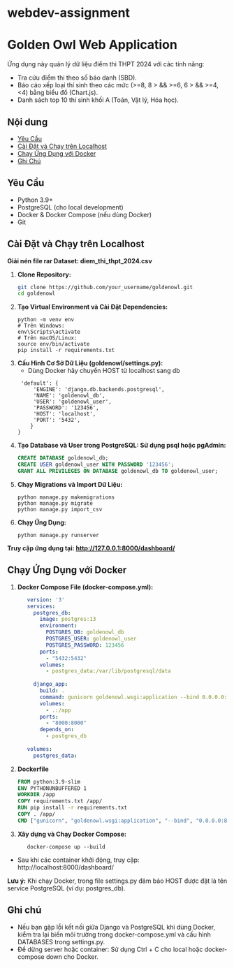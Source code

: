 # webdev-assignment
# Golden Owl Web Application

Ứng dụng này quản lý dữ liệu điểm thi THPT 2024 với các tính năng:
- Tra cứu điểm thi theo số báo danh (SBD).
- Báo cáo xếp loại thí sinh theo các mức (>=8, 8 > && >=6, 6 > && >=4, <4) bằng biểu đồ (Chart.js).
- Danh sách top 10 thí sinh khối A (Toán, Vật lý, Hóa học).

## Nội dung
- [Yêu Cầu](#yêu-cầu)
- [Cài Đặt và Chạy trên Localhost](#cài-đặt-và-chạy-trên-localhost)
- [Chạy Ứng Dụng với Docker](#chạy-ứng-dụng-với-docker)
- [Ghi Chú](#ghi-chú)

## Yêu Cầu
- Python 3.9+
- PostgreSQL (cho local development)
- Docker & Docker Compose (nếu dùng Docker)
- Git

## Cài Đặt và Chạy trên Localhost
**Giải nén file rar Dataset: diem_thi_thpt_2024.csv**
1. **Clone Repository:**
   ```bash
   git clone https://github.com/your_username/goldenowl.git
   cd goldenowl
2. **Tạo Virtual Environment và Cài Đặt Dependencies:**
   ```
   python -m venv env
   # Trên Windows:
   env\Scripts\activate
   # Trên macOS/Linux:
   source env/bin/activate
   pip install -r requirements.txt
3. **Cấu Hình Cơ Sở Dữ Liệu (goldenowl/settings.py):**
   - Dùng Docker hãy chuyển HOST từ localhost sang db
   ```DATABASES = {
    'default': {
        'ENGINE': 'django.db.backends.postgresql',
        'NAME': 'goldenowl_db',
        'USER': 'goldenowl_user',
        'PASSWORD': '123456',
        'HOST': 'localhost',
        'PORT': '5432',
       }
   }
5. **Tạo Database và User trong PostgreSQL: Sử dụng psql hoặc pgAdmin:**
   ``` sql
   CREATE DATABASE goldenowl_db;
   CREATE USER goldenowl_user WITH PASSWORD '123456';
   GRANT ALL PRIVILEGES ON DATABASE goldenowl_db TO goldenowl_user;
6. **Chạy Migrations và Import Dữ Liệu:**
   ```
   python manage.py makemigrations
   python manage.py migrate
   python manage.py import_csv
7. **Chạy Ứng Dụng:**
   ```
   python manage.py runserver
**Truy cập ứng dụng tại: http://127.0.0.1:8000/dashboard/**

## Chạy Ứng Dụng với Docker
1. **Docker Compose File (docker-compose.yml):**
   ```yaml
      version: '3'
      services:
        postgres_db:
          image: postgres:13
          environment:
            POSTGRES_DB: goldenowl_db
            POSTGRES_USER: goldenowl_user
            POSTGRES_PASSWORD: 123456
          ports:
            - "5432:5432"
          volumes:
            - postgres_data:/var/lib/postgresql/data
      
        django_app:
          build: .
          command: gunicorn goldenowl.wsgi:application --bind 0.0.0.0:8000
          volumes:
            - .:/app
          ports:
            - "8000:8000"
          depends_on:
            - postgres_db
      
      volumes:
        postgres_data:
2. **Dockerfile**
   ```dockerfile
   FROM python:3.9-slim
   ENV PYTHONUNBUFFERED 1
   WORKDIR /app
   COPY requirements.txt /app/
   RUN pip install -r requirements.txt
   COPY . /app/
   CMD ["gunicorn", "goldenowl.wsgi:application", "--bind", "0.0.0.0:8000"]
3. **Xây dựng và Chạy Docker Compose:**
   ```docker-compose down
      docker-compose up --build
- Sau khi các container khởi động, truy cập: http://localhost:8000/dashboard/

**Lưu ý:** Khi chạy Docker, trong file settings.py đảm bảo HOST được đặt là tên service PostgreSQL (ví dụ: postgres_db).
## Ghi chú
- Nếu bạn gặp lỗi kết nối giữa Django và PostgreSQL khi dùng Docker, kiểm tra lại biến môi trường trong docker-compose.yml và cấu hình DATABASES trong settings.py.
- Để dừng server hoặc container: Sử dụng Ctrl + C cho local hoặc docker-compose down cho Docker.






   




